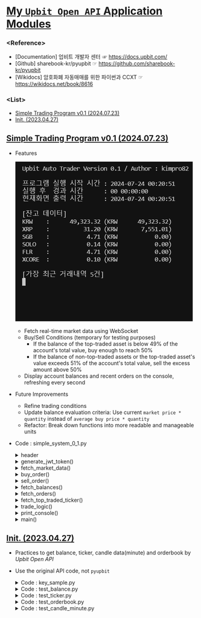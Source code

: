 # [My `Upbit Open API` Application Modules](../README.md#my-upbit-open-api-application-modules)

### \<Reference>
- [Documentation] 업비트 개발자 센터 ☞ https://docs.upbit.com/
- [Github] sharebook-kr/pyupbit ☞ https://github.com/sharebook-kr/pyupbit
- [Wikidocs] 암호화폐 자동매매를 위한 파이썬과 CCXT ☞ https://wikidocs.net/book/8616

### \<List>
- [Simple Trading Program v0.1 (2024.07.23)](#simple-trading-program-v01-20240723)
- [Init. (2023.04.27)](#init-20230427)


## [Simple Trading Program v0.1 (2024.07.23)](#list)

- Features

  ![Upbit_SimpleSystem_0.1](./Images/Upbit_SimpleSystem_0.1.gif)

  - Fetch real-time market data using WebSocket
  - Buy/Sell Conditions (temporary for testing purposes)
    - If the balance of the top-traded asset is below 49% of the account's total value, buy enough to reach 50%
    - If the balance of non-top-traded assets or the top-traded asset's value exceeds 51% of the account's total value, sell the excess amount above 50%
  - Display account balances and recent orders on the console, refreshing every second

- Future Improvements
  - Refine trading conditions
  - Update balance evaluation criteria: Use current `market price * quantity` instead of `average buy price * quantity`
  - Refactor: Break down functions into more readable and manageable units

- Code : simple_system_0_1.py
  <details>
    <summary>header</summary>

    ```py
    import asyncio
    import json
    import sys
    import uuid
    from datetime import datetime
    import aiohttp
    import websockets
    from key import UPBIT_ACCESS_KEY, UPBIT_SECRET_KEY
    import jwt  # PyJWT

    BASE_URL = "https://api.upbit.com/v1"
    ```
  </details>
  <details>
    <summary>generate_jwt_token()</summary>

    ```py
    def generate_jwt_token():
        """
        Upbit API를 호출하기 위한 JWT 토큰을 생성합니다.
        
        Returns:
            str: 인증을 위한 JWT 토큰 문자열 (Bearer 타입)
        """
        payload = {
            'access_key': UPBIT_ACCESS_KEY,
            'nonce': str(uuid.uuid4()),
        }
        token = jwt.encode(payload, UPBIT_SECRET_KEY, algorithm='HS256')
        return f"Bearer {token}"
    ```
  </details>
  <details>
    <summary>fetch_market_data()</summary>

    ```py
    async def fetch_market_data():
        """
        WebSocket을 통해 실시간으로 시세 데이터를 받아옵니다.
        
        주의: 현재 시세 데이터는 디버깅 목적으로만 출력됩니다.
        """
        uri = "wss://api.upbit.com/websocket/v1"
        async with websockets.connect(uri) as websocket:
            subscribe_message = [{
                "ticket": "test",
                "type": "ticker",
                "codes": ["KRW-BTC", "KRW-ETH", "KRW-XRP"],
                "isOnlyRealtime": True
            }]
            await websocket.send(json.dumps(subscribe_message))
            while True:
                response = await websocket.recv()
                # data = json.loads(response)
                # print(data)  # 시세 정보 출력 (디버깅 목적)
    ```
  </details>
  <details>
    <summary>buy_order()</summary>

    ```py
    async def buy_order(session, market, price, volume):
        """
        지정된 시장에 매수 주문을 수행합니다.
        
        Args:
            session (aiohttp.ClientSession): 비동기 HTTP 요청을 위한 세션
            market (str): 매수할 시장 코드
            price (float): 주문 가격
            volume (float): 주문 수량
        
        Returns:
            dict: 매수 주문의 결과를 담고 있는 JSON 응답
        """
        url = f"{BASE_URL}/orders"
        headers = {
            "Authorization": generate_jwt_token(),
            "Content-Type": "application/json"
        }
        payload = {
            "market": market,
            "side": "bid",
            "price": str(price),
            "volume": str(volume),
            "ord_type": "limit"
        }
        async with session.post(url, headers=headers, json=payload) as response:
            return await response.json()
    ```
  </details>
  <details>
    <summary>sell_order()</summary>

    ```py
    async def sell_order(session, market, price, volume):
        """
        지정된 시장에 매도 주문을 수행합니다.
        
        Args:
            session (aiohttp.ClientSession): 비동기 HTTP 요청을 위한 세션
            market (str): 매도할 시장 코드
            price (float): 주문 가격
            volume (float): 주문 수량
        
        Returns:
            dict: 매도 주문의 결과를 담고 있는 JSON 응답
        """
        url = f"{BASE_URL}/orders"
        headers = {
            "Authorization": generate_jwt_token(),
            "Content-Type": "application/json"
        }
        payload = {
            "market": market,
            "side": "ask",
            "price": str(price),
            "volume": str(volume),
            "ord_type": "limit"
        }
        async with session.post(url, headers=headers, json=payload) as response:
            return await response.json()
    ```
  </details>
  <details>
    <summary>fetch_balances()</summary>

    ```py
    async def fetch_balances(session):
        """
        현재 계좌의 잔고 정보를 조회합니다.
        
        Args:
            session (aiohttp.ClientSession): 비동기 HTTP 요청을 위한 세션
        
        Returns:
            list: 계좌의 잔고 정보를 담고 있는 JSON 응답
        """
        url = f"{BASE_URL}/accounts"
        headers = {
            "Authorization": generate_jwt_token()
        }
        async with session.get(url, headers=headers) as response:
            return await response.json()
    ```
  </details>
  <details>
    <summary>fetch_orders()</summary>

    ```py
    async def fetch_orders(session):
        """
        현재 계좌의 최근 거래내역을 조회합니다.
        
        Args:
            session (aiohttp.ClientSession): 비동기 HTTP 요청을 위한 세션
        
        Returns:
            list: 최근 거래내역을 담고 있는 JSON 응답
        """
        url = f"{BASE_URL}/orders"
        headers = {
            "Authorization": generate_jwt_token()
        }
        async with session.get(url, headers=headers) as response:
            return await response.json()
    ```
  </details>
  <details>
    <summary>fetch_top_traded_ticker()</summary>

    ```py
    async def fetch_top_traded_ticker(session):
        """
        거래대금 1위 종목을 조회합니다.
        
        Args:
            session (aiohttp.ClientSession): 비동기 HTTP 요청을 위한 세션
        
        Returns:
            dict: 거래대금 1위 종목의 시세 정보를 담고 있는 JSON 응답
        """
        url = f"{BASE_URL}/ticker?markets=KRW-BTC,KRW-ETH,KRW-XRP"
        async with session.get(url) as response:
            data = await response.json()
            return max(data, key=lambda x: x['acc_trade_price_24h'])
    ```
  </details>
  <details>
    <summary>trade_logic()</summary>

    ```py
    async def trade_logic(session):
        """
        매수 및 매도 로직을 수행합니다.
        - 거래대금 1위 종목의 잔고 비율이 49% 미만일 경우 매수
        - 거래대금 1위 종목이 아닌 종목의 잔고나 1위 종목의 잔고 비율이 51%를 초과할 경우 매도
        
        Args:
            session (aiohttp.ClientSession): 비동기 HTTP 요청을 위한 세션
        """
        balances = await fetch_balances(session)
        top_ticker = await fetch_top_traded_ticker(session)
        total_balance_krw = sum(float(balance['balance']) * float(balance['avg_buy_price']) if balance['currency'] != 'KRW' else float(balance['balance']) for balance in balances)
        top_ticker_balance = next((balance for balance in balances if balance['currency'] == top_ticker['market'].split('-')[1]), None)

        if top_ticker_balance:
            top_ticker_balance_value = float(top_ticker_balance['balance']) * float(top_ticker['trade_price'])
            top_ticker_ratio = top_ticker_balance_value / total_balance_krw
        else:
            top_ticker_balance_value = 0
            top_ticker_ratio = 0

        # 매수 조건: 거래대금 1위 종목 잔고가 계좌 평가금액의 49% 미만이라면 50%에서 모자라는 만큼 매수
        if top_ticker_ratio < 0.49:
            buy_amount_krw = total_balance_krw * 0.50 - top_ticker_balance_value
            buy_price = float(top_ticker['trade_price'])
            buy_volume = buy_amount_krw / buy_price
            await buy_order(session, top_ticker['market'], buy_price, buy_volume)

        # 매도 조건: 거래대금 1위 종목이 아닌 종목의 잔고나, 1위 종목의 계좌 내 평가금액이 51%를 초과할 경우 50%로부터의 초과분만큼 매도
        for balance in balances:
            if balance['currency'] == 'KRW':
                continue
            ticker = f"KRW-{balance['currency']}"
            if ticker != top_ticker['market']:
                await sell_order(session, ticker, float(balance['avg_buy_price']), float(balance['balance']))
            elif top_ticker_ratio > 0.51:
                sell_amount_krw = top_ticker_balance_value - total_balance_krw * 0.50
                sell_volume = sell_amount_krw / float(top_ticker['trade_price'])
                await sell_order(session, top_ticker['market'], float(top_ticker['trade_price']), sell_volume)
    ```
  </details>
  <details>
    <summary>print_console()</summary>

    ```py
    async def print_console():
        """
        콘솔에 계좌 잔고와 최근 거래내역을 출력합니다.
        - 프로그램의 실행 시간과 경과 시간을 포맷하여 출력
        - 계좌의 잔고와 각 자산의 원화 매수가 환산 금액 출력 (현재가 기준으로 수정 要)
        - 최근 5건의 거래내역을 출력
        
        이 함수는 매초 갱신됩니다.
        """
        start_time = datetime.now()
        while True:
            current_time = datetime.now()
            elapsed_time = current_time - start_time

            # 전체 초를 구하고, 이를 DD-HH-MM-SS 형식으로 변환
            total_seconds = int(elapsed_time.total_seconds())
            days = total_seconds // 86400
            hours = (total_seconds % 86400) // 3600
            minutes = (total_seconds % 3600) // 60
            seconds = total_seconds % 60

            elapsed_time_formatted = f"{days:02d} {hours:02d}:{minutes:02d}:{seconds:02d}"

            # current_time을 초 단위로 변환하고, 소수점 둘째 자리까지 반올림
            current_time_str = current_time.strftime("%Y-%m-%d %H:%M:%S")

            output = [
                "Upbit Auto Trader Version 0.1 / Author : kimpro82\n\n",
                f"프로그램 실행 시작 시간 : {start_time.strftime('%Y-%m-%d %H:%M:%S')}\n",
                f"실행 후  경과 시간      : {elapsed_time_formatted}\n",
                f"현재화면 출력 시간      : {current_time_str}\n",
            ]

            async with aiohttp.ClientSession() as session:
                balances = await fetch_balances(session)
                orders = await fetch_orders(session)

            # 잔고 및 원화 환산 금액 출력
            output.append("\n[잔고 데이터]\n")

            for balance in balances:
                if isinstance(balance, dict) and 'currency' in balance and 'balance' in balance:
                    currency = f"{balance['currency']:<6}"  # 여섯 칸으로 통일
                    amount = f"{float(balance['balance']):14,.2f}"  # 14자리, 세 자리마다 쉼표, 소수점 두 자리

                    # avg_buy_price와 unit_currency를 이용해 원화 환산 금액 계산
                    avg_buy_price = float(balance.get('avg_buy_price', 0))
                    unit_currency = balance['unit_currency']
                    won_value = float(balance['balance']) * avg_buy_price
                    won_value_formatted = f"{won_value:14,.2f}"  # 14자리, 세 자리마다 쉼표, 소수점 두 자리

                    if currency == "KRW   ":
                        output.append(f"{currency} : {amount} ({unit_currency} {amount})\n")
                    else:
                        output.append(f"{currency} : {amount} ({unit_currency} {won_value_formatted})\n")
                else:
                    output.append(f"Unexpected data format in balance: {balance}\n")

            output.append("\n[가장 최근 거래내역 5건]\n")
            if isinstance(orders, list):
                recent_orders = orders[:5]
                for order in recent_orders:
                    if isinstance(order, dict) and 'market' in order and 'side' in order and 'price' in order and 'volume' in order:
                        output.append(f"{order['market']} - {order['side']} - {order['price']} - {order['volume']}\n")
                    else:
                        output.append(f"Unexpected data format in order: {order}\n")
            else:
                output.append(f"Unexpected data format in orders: {orders}\n")

            sys.stdout.write("\033c")  # Clear the console
            sys.stdout.write(''.join(output))
            sys.stdout.flush()

            await asyncio.sleep(1)
    ```
  </details>
  <details>
    <summary>main()</summary>

    ```py
    async def main():
        """
        비동기적으로 주요 기능을 실행합니다.
        - WebSocket을 통해 시세 데이터를 조회
        - 콘솔에 계좌 잔고 및 최근 거래내역을 출력
        - 매수 및 매도 로직을 수행
        """
        async with aiohttp.ClientSession() as session:
            await asyncio.gather(
                fetch_market_data(),
                print_console(),
                trade_logic(session)
            )
    ```
    ```py
    if __name__ == "__main__":
        asyncio.run(main())
    ```
  </details>


## [Init. (2023.04.27)](#list)

- Practices to get balance, ticker, candle data(minute) and orderbook by *Upbit Open API*
- Use the original API code, not `pyupbit`

  <details>
      <summary>Code : key_sample.py</summary>

  ```python
  import os
  ```
  ```python
  ACCESS_KEY = '{ACCESS_KEY}'
  SECRET_KEY = '{SECRET_KEY}}'

  os.environ['UPBIT_ACCESS_KEY'] = ACCESS_KEY
  os.environ['UPBIT_SECRET_KEY'] = SECRET_KEY
  ```

  But I'm not entirely convinced that this is the correct way to use `os.environ`.
  </details>

  <details>
      <summary>Code : test_balance.py</summary>

  ```python
  import os
  import uuid
  import pprint
  import jwt
  import requests

  import key                                                  # Don't remove it
  ```
  ```python
  ACCESS_KEY = os.environ['UPBIT_ACCESS_KEY']
  SECRET_KEY = os.environ['UPBIT_SECRET_KEY']
  SERVER_URL = "https://api.upbit.com"

  payload = {
      'access_key': ACCESS_KEY,
      'nonce': str(uuid.uuid4()),
  }

  jwt_token = jwt.encode(payload, SECRET_KEY)
  authorization_token = f'Bearer {jwt_token}'
  headers = {
    'Authorization': authorization_token,
  }
  ```
  ```python
  # Test
  if __name__ == "__main__" :
      # print(authorization_token[:10])                       # Ok

      res = requests.get(SERVER_URL + '/v1/accounts', "", headers=headers, timeout=1)
      pprint.pprint(res.json())
  ```

  ### Output
  ```
  [{'avg_buy_price': '0',
    'avg_buy_price_modified': True,
    'balance': '49323.31567256',
    'currency': 'KRW',
    'locked': '0',
    'unit_currency': 'KRW'},
    ……
  ```
  </details>
  <details>
    <summary>Code : test_ticker.py</summary>

  ```python
  import pprint
  import requests
  ```
  ```python
  URL = "https://api.upbit.com/v1/ticker"
  params = {
      "markets": ["KRW-BTC"],
  }
  headers = {
      "accept": "application/json",
  }
  response = requests.get(URL, params=params, headers=headers, timeout=1)
  ```
  ```python
  # Test
  if __name__ == "__main__" :
      pprint.pprint(response.json())
  ```

  ### Output
  ```
  [{'acc_trade_price': 53770743984.69168,
    'acc_trade_price_24h': 69094458373.3278,
    'acc_trade_volume': 1378.10136839,
    'acc_trade_volume_24h': 1771.01848943,
    'change': 'RISE',
    ……
  ```
  </details>
  <details>
      <summary>Code : test_orderbook.py</summary>

  ```python
  import pprint
  import requests
  ```
  ```python
  URL = "https://api.upbit.com/v1/orderbook"
  params = {
      "markets": ["KRW-BTC"],
  }
  headers = {
      "accept": "application/json",
  }
  response = requests.get(URL, params=params, headers=headers, timeout=1)
  ```
  ```python
  # Test
  if __name__ == "__main__" :
      pprint.pprint(response.json())
  ```

  ### Output
  ```
  [{'market': 'KRW-BTC',
    'orderbook_units': [{'ask_price': 39106000.0,
                        'ask_size': 0.05116399,
                        'bid_price': 39079000.0,
                        'bid_size': 0.06953873},
                        ……
    'timestamp': 1682865310319,
    'total_ask_size': 2.5738719399999996,
    'total_bid_size': 5.978590620000001}]
  ```
  </details>
  <details>
      <summary>Code : test_candle_minute.py</summary>

  ```python
  import pprint
  import requests
  ```
  ```python
  UNIT = "1"
  URL = "https://api.upbit.com/v1/candles/minutes/" + UNIT
  params = {
      "market": "KRW-BTC",
      "to" : "",
      "count" : "10",                                         # max = 200
  }
  headers = {
      "accept": "application/json",
  }
  response = requests.get(URL, params=params, headers=headers, timeout=1)
  ```
  ```python
  # Test
  if __name__ == "__main__" :
      pprint.pprint(response.json())
  ```

  ### Output
  ```
  [{'candle_acc_trade_price': 12754252.90366,
    'candle_acc_trade_volume': 0.32614408,
    'candle_date_time_kst': '2023-04-30T23:33:00',
    'candle_date_time_utc': '2023-04-30T14:33:00',
    'high_price': 39107000.0,
    'low_price': 39090000.0,
    'market': 'KRW-BTC',
    'opening_price': 39090000.0,
    'timestamp': 1682865216635,
    'trade_price': 39107000.0,
    'unit': 1},
  ……
  ```
  </details>

